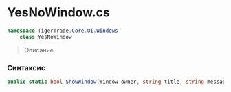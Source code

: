 
# YesNoWindow.cs
```csharp
namespace TigerTrade.Core.UI.Windows  
    class YesNoWindow
```

> Описание

### Синтаксис
```csharp
public static bool ShowWindow(Window owner, string title, string message)
```
